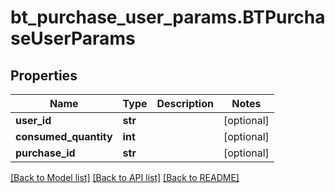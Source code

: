 # bt_purchase_user_params.BTPurchaseUserParams

## Properties
Name | Type | Description | Notes
------------ | ------------- | ------------- | -------------
**user_id** | **str** |  | [optional] 
**consumed_quantity** | **int** |  | [optional] 
**purchase_id** | **str** |  | [optional] 

[[Back to Model list]](../README.md#documentation-for-models) [[Back to API list]](../README.md#documentation-for-api-endpoints) [[Back to README]](../README.md)



